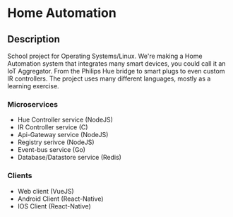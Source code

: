 # Home Automation

## Description
School project for Operating Systems/Linux. We're making a Home Automation system that integrates many smart devices, you could call it an IoT Aggregator. From the Philips Hue bridge to smart plugs to even custom IR controllers. 
The project uses many different languages, mostly as a learning exercise. 

### Microservices
- Hue Controller service (NodeJS)
- IR Controller service (C)
- Api-Gateway service (NodeJS)
- Registry serivce (NodeJS)
- Event-bus service (Go)
- Database/Datastore service (Redis)

### Clients
- Web client (VueJS)
- Android Client (React-Native)
- IOS Client (React-Native)
